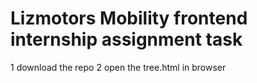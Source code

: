 #  Lizmotors Mobility frontend internship assignment task
1 download the repo 
2 open the tree.html in browser
